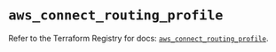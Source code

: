 # `aws_connect_routing_profile`

Refer to the Terraform Registry for docs: [`aws_connect_routing_profile`](https://registry.terraform.io/providers/hashicorp/aws/5.57.0/docs/resources/connect_routing_profile).
